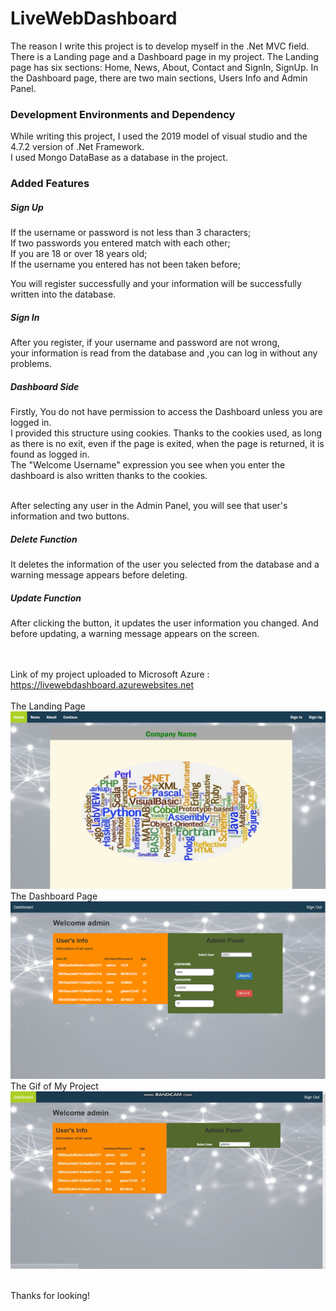 <h1>LiveWebDashboard</h1>
The reason I write this project is to develop myself in the .Net MVC field.
There is a Landing page and a Dashboard page in my project.
The Landing page has six sections: Home, News, About, Contact and SignIn, SignUp.
In the Dashboard page, there are two main sections, Users Info and Admin Panel.

<h3>Development Environments and Dependency</h3>
While writing this project, I used the 2019 model of visual studio and the 4.7.2 version of .Net Framework.<br>
I used Mongo DataBase as a database in the project.

<h3>Added Features</h3>
<h5>Sign Up</h5>
If the username or password is not less than 3 characters;<br>
If two passwords you entered match with each other;<br>
If you are 18 or over 18 years old;<br>
If the username you entered has not been taken before;<br>

You will register successfully and your information will be successfully written into the database.

<h5>Sign In</h5>
After you register, if your username and password are not wrong, <br>
your information is read from the database and ,you can log in without any problems.

<h5>Dashboard Side</h5>
Firstly, You do not have permission to access the Dashboard unless you are logged in.<br>
I provided this structure using cookies.
Thanks to the cookies used, as long as there is no exit, even if the page is exited, when the page is returned, it is found as logged in.<br>
The "Welcome Username" expression you see when you enter the dashboard is also written thanks to the cookies.<br><br>

After selecting any user in the Admin Panel, you will see that user's information and two buttons.

<h5>Delete Function</h5>
It deletes the information of the user you selected from the database and a warning message appears before deleting.

<h5>Update Function</h5>
After clicking the button, it updates the user information you changed. And before updating, a warning message appears on the screen.<br><br><br>

Link of my project uploaded to Microsoft Azure : https://livewebdashboard.azurewebsites.net <br><br>
The Landing Page
![](Content/HomePage.png)<br>
The Dashboard Page
![](Content/DashboardPage.png)<br>
The Gif of My Project
![](Content/GIF.gif)<br><br>

Thanks for looking!
